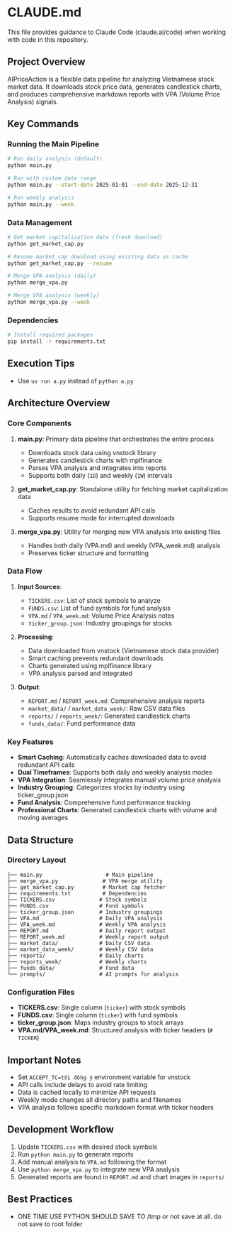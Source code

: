 # CLAUDE.md

This file provides guidance to Claude Code (claude.ai/code) when working with code in this repository.

## Project Overview

AIPriceAction is a flexible data pipeline for analyzing Vietnamese stock market data. It downloads stock price data, generates candlestick charts, and produces comprehensive markdown reports with VPA (Volume Price Analysis) signals.

## Key Commands

### Running the Main Pipeline
```bash
# Run daily analysis (default)
python main.py

# Run with custom date range
python main.py --start-date 2025-01-01 --end-date 2025-12-31

# Run weekly analysis
python main.py --week
```

### Data Management
```bash
# Get market capitalization data (fresh download)
python get_market_cap.py

# Resume market cap download using existing data as cache
python get_market_cap.py --resume

# Merge VPA analysis (daily)
python merge_vpa.py

# Merge VPA analysis (weekly)
python merge_vpa.py --week
```

### Dependencies
```bash
# Install required packages
pip install -r requirements.txt
```

## Execution Tips

- Use `uv run a.py` instead of `python a.py`

## Architecture Overview

### Core Components

1. **main.py**: Primary data pipeline that orchestrates the entire process
   - Downloads stock data using vnstock library
   - Generates candlestick charts with mplfinance
   - Parses VPA analysis and integrates into reports
   - Supports both daily (`1D`) and weekly (`1W`) intervals

2. **get_market_cap.py**: Standalone utility for fetching market capitalization data
   - Caches results to avoid redundant API calls
   - Supports resume mode for interrupted downloads

3. **merge_vpa.py**: Utility for merging new VPA analysis into existing files
   - Handles both daily (VPA.md) and weekly (VPA_week.md) analysis
   - Preserves ticker structure and formatting

### Data Flow

1. **Input Sources**:
   - `TICKERS.csv`: List of stock symbols to analyze
   - `FUNDS.csv`: List of fund symbols for fund analysis
   - `VPA.md` / `VPA_week.md`: Volume Price Analysis notes
   - `ticker_group.json`: Industry groupings for stocks

2. **Processing**:
   - Data downloaded from vnstock (Vietnamese stock data provider)
   - Smart caching prevents redundant downloads
   - Charts generated using mplfinance library
   - VPA analysis parsed and integrated

3. **Output**:
   - `REPORT.md` / `REPORT_week.md`: Comprehensive analysis reports
   - `market_data/` / `market_data_week/`: Raw CSV data files
   - `reports/` / `reports_week/`: Generated candlestick charts
   - `funds_data/`: Fund performance data

### Key Features

- **Smart Caching**: Automatically caches downloaded data to avoid redundant API calls
- **Dual Timeframes**: Supports both daily and weekly analysis modes
- **VPA Integration**: Seamlessly integrates manual volume price analysis
- **Industry Grouping**: Categorizes stocks by industry using ticker_group.json
- **Fund Analysis**: Comprehensive fund performance tracking
- **Professional Charts**: Generated candlestick charts with volume and moving averages

## Data Structure

### Directory Layout
```
├── main.py                    # Main pipeline
├── merge_vpa.py              # VPA merge utility
├── get_market_cap.py         # Market cap fetcher
├── requirements.txt          # Dependencies
├── TICKERS.csv              # Stock symbols
├── FUNDS.csv                # Fund symbols
├── ticker_group.json        # Industry groupings
├── VPA.md                   # Daily VPA analysis
├── VPA_week.md              # Weekly VPA analysis
├── REPORT.md                # Daily report output
├── REPORT_week.md           # Weekly report output
├── market_data/             # Daily CSV data
├── market_data_week/        # Weekly CSV data
├── reports/                 # Daily charts
├── reports_week/            # Weekly charts
├── funds_data/              # Fund data
└── prompts/                 # AI prompts for analysis
```

### Configuration Files

- **TICKERS.csv**: Single column (`ticker`) with stock symbols
- **FUNDS.csv**: Single column (`ticker`) with fund symbols
- **ticker_group.json**: Maps industry groups to stock arrays
- **VPA.md/VPA_week.md**: Structured analysis with ticker headers (`# TICKER`)

## Important Notes

- Set `ACCEPT_TC=tôi đồng ý` environment variable for vnstock
- API calls include delays to avoid rate limiting
- Data is cached locally to minimize API requests
- Weekly mode changes all directory paths and filenames
- VPA analysis follows specific markdown format with ticker headers

## Development Workflow

1. Update `TICKERS.csv` with desired stock symbols
2. Run `python main.py` to generate reports
3. Add manual analysis to `VPA.md` following the format
4. Use `python merge_vpa.py` to integrate new VPA analysis
5. Generated reports are found in `REPORT.md` and chart images in `reports/`

## Best Practices

- ONE TIME USE PYTHON SHOULD SAVE TO /tmp or not save at all. do not save to root folder